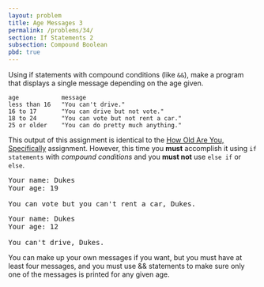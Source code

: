 ```yaml
---
layout: problem
title: Age Messages 3
permalink: /problems/34/
section: If Statements 2
subsection: Compound Boolean
pbd: true
---
```

Using if statements with compound conditions (like `&&`), make a program that displays a single message depending on the age given.
```
age            message
less than 16   "You can't drive."
16 to 17       "You can drive but not vote."
18 to 24       "You can vote but not rent a car."
25 or older    "You can do pretty much anything."
```

This output of this assignment is identical to the [How Old Are You, Specifically](/problems/25/) assignment. 
However, this time you **must** accomplish it using `if statements` with *compound conditions* and you **must not** use `else if` or `else`.

<pre class="terminal">
Your name: <kbd>Dukes</kbd>
Your age: <kbd>19</kbd>

You can vote but you can't rent a car, Dukes.
</pre>

<pre class="terminal">
Your name: <kbd>Dukes</kbd>
Your age: <kbd>12</kbd>

You can't drive, Dukes.
</pre>
You can make up your own messages if you want, but you must have at least four messages, and you must use && statements to make sure only one of the messages is printed for any given age.
